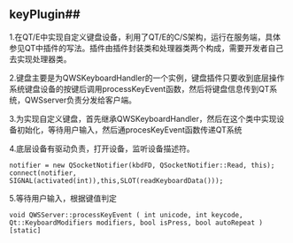 ## keyPlugin##
1.在QT/E中实现自定义键盘设备，利用了QT/E的C/S架构，运行在服务端，具体参见QT中插件的写法。插件由插件封装类和处理器类两个构成，需要开发者自己去实现处理器类。

2.键盘主要是为QWSKeyboardHandler的一个实例，键盘插件只要收到底层操作系统键盘设备的按键后调用processKeyEvent函数，然后将键盘信息传到QT系统，QWSserver负责分发给客户端。

3.为实现自定义键盘，首先继承QWSKeyboardHandler，然后在这个类中实现设备初始化，等待用户输入，然后通procesKeyEvent函数传递QT系统

4.底层设备有驱动负责，打开设备，监听设备描述符。

`notifier = new QSocketNotifier(kbdFD, QSocketNotifier::Read, this);
connect(notifier, SIGNAL(activated(int)),this,SLOT(readKeyboardData()));`

5.等待用户输入，根据键值判定

`void QWSServer::processKeyEvent ( int unicode, int keycode, Qt::KeyboardModifiers modifiers, bool isPress, bool autoRepeat )   [static]`